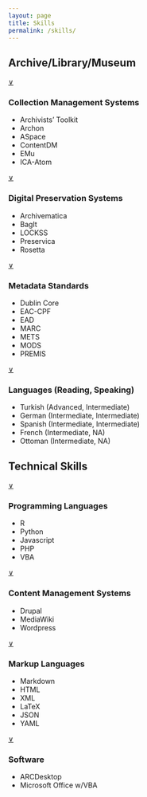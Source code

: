 ```yaml
---
layout: page
title: Skills
permalink: /skills/
---
```


<div class="skills col-sm-6 col-xs-12">
<h2>Archive/Library/Museum</h2>
<div><a class="accordion-toggle" data-toggle="collapse" data-text-swap="&and;" href="#cms">&or;</a>
<h3>Collection Management Systems</h3></div>
<ul id="cms" class="accordion-body collapse">
<li>Archivists’ Toolkit</li>
<li>Archon</li>
<li>ASpace</li>
<li>ContentDM</li>
<li>EMu</li>
<li>ICA-Atom</li></ul>
<div><a class="accordion-toggle" data-toggle="collapse" data-text-swap="&and;" href="#dps">&or;</a>
<h3>Digital Preservation Systems</h3></div>
<ul id="dps" class="accordion-body collapse">
<li>Archivematica</li>
<li>BagIt</li>
<li>LOCKSS</li>
<li>Preservica</li>
<li>Rosetta</li></ul>
<div><a class="accordion-toggle" data-toggle="collapse" data-text-swap="&and;" href="#md">&or;</a>
<h3>Metadata Standards</h3></div>
<ul id="md" class="accordion-body collapse">
<li>Dublin Core</li>
<li>EAC-CPF</li>
<li>EAD</li>
<li>MARC</li>
<li>METS</li>
<li>MODS</li>
<li>PREMIS</li></ul>
<div><a class="accordion-toggle" data-toggle="collapse" data-text-swap="&and;" href="#lang">&or;</a>
<h3>Languages (Reading, Speaking)</h3></div>
<ul id="lang" class="accordion-body collapse">
<li>Turkish (Advanced, Intermediate)</li>
<li>German (Intermediate, Intermediate)</li>
<li>Spanish (Intermediate, Intermediate)</li>
<li>French (Intermediate, NA)</li>
<li>Ottoman (Intermediate, NA)</li></ul>
</div>
<div class="skills col-sm-6 col-xs-12">
<h2>Technical Skills</h2>
<div><a class="accordion-toggle" data-toggle="collapse" data-text-swap="&and;" href="#prog">&or;</a>
<h3>Programming Languages</h3></div>
<ul id="prog" class="accordion-body collapse">
<li>R</li>
<li>Python</li>
<li>Javascript</li>
<li>PHP</li>
<li>VBA</li></ul>
<div><a class="accordion-toggle" data-toggle="collapse" data-text-swap="&and;" href="#content">&or;</a>
<h3>Content Management Systems</h3></div>
<ul id="content" class="accordion-body collapse">
<li>Drupal</li>
<li>MediaWiki</li>
<li>Wordpress</li></ul>
<div><a class="accordion-toggle" data-toggle="collapse" data-text-swap="&and;" href="#mrk">&or;</a>
<h3>Markup Languages</h3></div>
<ul id="mrk" class="accordion-body collapse">
<li>Markdown</li>
<li>HTML</li>
<li>XML</li>
<li>LaTeX</li>
<li>JSON</li>
<li>YAML</li></ul>
<div><a class="accordion-toggle" data-toggle="collapse" data-text-swap="&and;" href="#sw">&or;</a>
<h3>Software</h3></div>
<ul id="sw" class="accordion-body collapse">
<li>ARCDesktop</li>
<li>Microsoft Office w/VBA</li></ul>
</div>